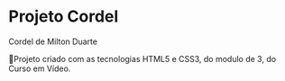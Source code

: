 # Projeto Cordel
Cordel de Milton Duarte
 
 📍Projeto criado com as tecnologias HTML5 e CSS3, do modulo de 3, do Curso em Vídeo. 

